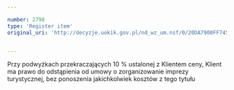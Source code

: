 ```yaml
---

number: 2798
type: 'Register item'
original_uri: 'http://decyzje.uokik.gov.pl/nd_wz_um.nsf/0/20DA7900FF7453D6C125798E003055FF?OpenDocument'


---
```


Przy podwyżkach przekraczających 10 % ustalonej z Klientem ceny, Klient ma prawo do odstąpienia od umowy o zorganizowanie imprezy turystycznej, bez ponoszenia jakichkolwiek kosztów z tego tytułu
